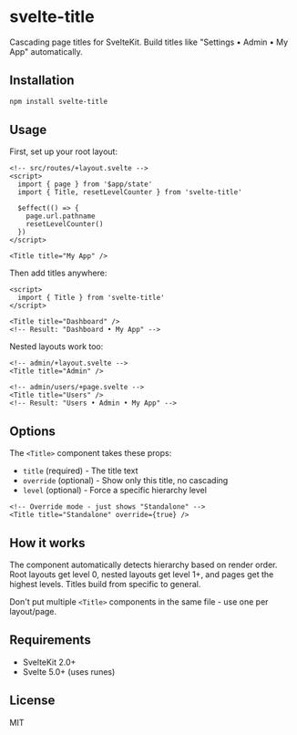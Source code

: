 # svelte-title

Cascading page titles for SvelteKit. Build titles like "Settings • Admin • My App" automatically.

## Installation

```bash
npm install svelte-title
```

## Usage

First, set up your root layout:

```svelte
<!-- src/routes/+layout.svelte -->
<script>
  import { page } from '$app/state'
  import { Title, resetLevelCounter } from 'svelte-title'
  
  $effect(() => {
    page.url.pathname
    resetLevelCounter()
  })
</script>

<Title title="My App" />
```

Then add titles anywhere:

```svelte
<script>
  import { Title } from 'svelte-title'
</script>

<Title title="Dashboard" />
<!-- Result: "Dashboard • My App" -->
```

Nested layouts work too:

```svelte
<!-- admin/+layout.svelte -->
<Title title="Admin" />

<!-- admin/users/+page.svelte -->
<Title title="Users" />
<!-- Result: "Users • Admin • My App" -->
```

## Options

The `<Title>` component takes these props:

- `title` (required) - The title text
- `override` (optional) - Show only this title, no cascading
- `level` (optional) - Force a specific hierarchy level  

```svelte
<!-- Override mode - just shows "Standalone" -->
<Title title="Standalone" override={true} />
```

## How it works

The component automatically detects hierarchy based on render order. Root layouts get level 0, nested layouts get level 1+, and pages get the highest levels. Titles build from specific to general.

Don't put multiple `<Title>` components in the same file - use one per layout/page.

## Requirements

- SvelteKit 2.0+
- Svelte 5.0+ (uses runes)

## License

MIT
